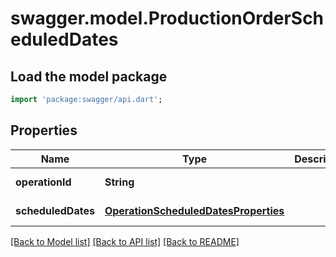 # swagger.model.ProductionOrderScheduledDates

## Load the model package
```dart
import 'package:swagger/api.dart';
```

## Properties
Name | Type | Description | Notes
------------ | ------------- | ------------- | -------------
**operationId** | **String** |  | [default to null]
**scheduledDates** | [**OperationScheduledDatesProperties**](OperationScheduledDatesProperties.md) |  | [default to null]

[[Back to Model list]](../README.md#documentation-for-models) [[Back to API list]](../README.md#documentation-for-api-endpoints) [[Back to README]](../README.md)

